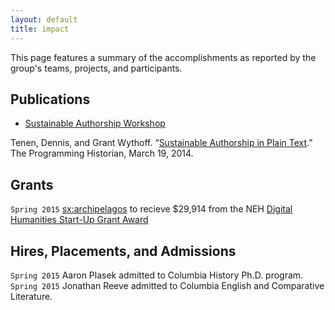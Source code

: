 ```yaml
---
layout: default
title: impact
---
```


This page features a summary of the accomplishments as reported by the group's
teams, projects, and participants.

## Publications

- [Sustainable Authorship
  Workshop](http://xpmethod.plaintext.in/minimal-computing/pandoc.html)  

Tenen, Dennis, and Grant Wythoff. “[Sustainable Authorship in Plain
Text](http://programminghistorian.org/lessons/sustainable-authorship-in-plain-text-using-pandoc-and-markdown).”
The Programming Historian, March 19, 2014.

## Grants

`Spring 2015` [sx:archipelagos](http://xpmethod.plaintext.in/events/minimal-computing/small-axe.html)
to recieve $29,914 from the NEH [Digital Humanities Start-Up Grant
Award](http://www.neh.gov/divisions/odh/grant-news/announcing-17-digital-humanities-start-grant-awards-march-2015)

## Hires, Placements, and Admissions

`Spring 2015` Aaron Plasek admitted to Columbia History Ph.D. program.  
`Spring 2015` Jonathan Reeve admitted to Columbia English and Comparative Literature.  




